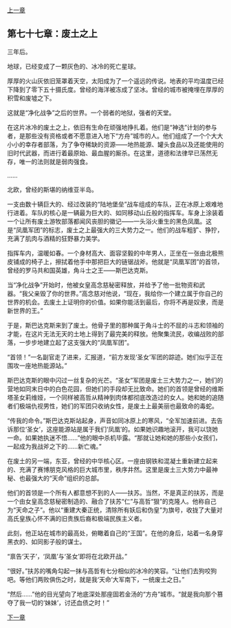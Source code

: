 [上一章](76-净化之火.md)

## 第七十七章：废土之上

三年后。

地球，已经变成了一颗灰色的、冰冷的死亡星球。

厚厚的火山灰依旧笼罩着天空，太阳成为了一个遥远的传说。地表的平均温度已经下降到了零下五十摄氏度。曾经的海洋被冻成了坚冰。曾经的城市被掩埋在厚厚的积雪和废墟之下。

这就是“净化战争”之后的世界。一个弱者的地狱，强者的天堂。

在这片冰冷的废土之上，依旧有生命在顽强地挣扎着。他们是“神选”计划的参与者，是那些没有资格或者不愿意进入地下“方舟”城市的人。他们组成了一个个大大小小的幸存者部落，为了争夺稀缺的资源——地热能源、罐头食品以及还能使用的旧时代武器，而进行着最原始、最血腥的厮杀。在这里，道德和法律早已荡然无存，唯一的法则就是弱肉强食。

……

北欧，曾经的斯堪的纳维亚半岛。

一支由数十辆巨大的、经过改装的“陆地堡垒”战车组成的车队，正在冰原上艰难地行进着。车队的核心是一辆最为巨大的、如同移动山丘般的指挥车。车身上涂装着一个让所有废土游牧部落都闻风丧胆的徽记——一头浴火重生的黑色凤凰。这是“凤凰军团”的标志，废土之上最强大的三大势力之一。他们的战车粗犷、狰狞，充满了肌肉与酒精的狂野暴力美学。

指挥车内，温暖如春。一个身材高大、面容坚毅的中年男人，正坐在一张由北极熊皮铺成的椅子上，擦拭着他手中那把巨大的链锯战斧。他就是“凤凰军团”的首领，曾经的罗马共和国英雄，角斗士之王——斯巴达克斯。

当“净化战争”开始时，他被女皇高念慈秘密释放，并给予了他一批物资和武器。“我父亲毁了你的世界。”高念慈对他说，“现在，我给你一个建立属于你自己的世界的机会。去废土上证明你的价值。如果你能活到最后，你将不再是奴隶，而是新世界的王。”

于是，斯巴达克斯来到了废土。他骨子里的那种属于角斗士的不屈的斗志和领袖的才能，在这片无法无天的土地上得到了最完美的释放。他聚集流民，收编战败的部落，一步步地建立起了这支强大的“凤凰军团”。

“首领！”一名副官走了进来，汇报道，“前方发现‘圣女’军团的踪迹。她们似乎正在围攻一座地热能源站。”

斯巴达克斯的眼中闪过一丝复杂的光芒。“圣女”军团是废土三大势力之一，她们的营地如同末日中的白色花园，但她们的手段却无比致命。她们的首领是曾经的维斯塔圣女莉维娅，一个同样被高哲从精神到肉体都彻底改造过的女人。她和她的追随者们极端仇视男性，她们的军团只收纳女性，是废土上最美丽也最致命的毒蛇。

“传我的命令。”斯巴达克斯站起身，声音如同冰原上的寒风，“全军加速前进。去告诉那位‘圣女’，这座能源站是属于我们‘凤凰’的。如果她识趣地滚开，我可以饶她一命。如果她执迷不悟……”他的眼中杀机毕露。“那就让她和她的那些小女孩们，一起成为我战斧之下的……新亡魂。”

在废土的另一端，东亚，曾经的中华核心区。一座由钢铁和混凝土重新建立起来的、充满了赛博朋克风格的巨大城市里，秩序井然。这里是废土三大势力中最神秘、也最强大的“天命”组织的总部。

他们的首领是一个所有人都意想不到的人——扶苏。当然，不是真正的扶苏，而是一个由女皇高念慈秘密制造的、融合了扶苏“仁”与高哲“狠”的克隆人。他称自己为“天命之子”。他以“重建大秦正统，清除所有妖后和伪皇”为旗号，收拢了大量对高氏皇族心怀不满的旧贵族后裔和极端民族主义者。

此刻，他正站在城市的最高处，俯瞰着自己的“王国”。在他的身后，站着一名身穿黑衣的、如同影子般的谋士。

“禀告‘天子’，‘凤凰’与‘圣女’即将在北欧开战。”

“很好。”扶苏的嘴角勾起一抹与高哲有七分相似的冰冷的笑容。“让他们去狗咬狗吧。等他们两败俱伤之时，就是我‘天命’大军南下，一统废土之日。”

“然后……”他的目光望向了地底深处那座固若金汤的“方舟”城市。“就是我向那个篡夺了我一切的‘妹妹’，讨还血债之时！”

[下一章](78-女神的对决.md)
